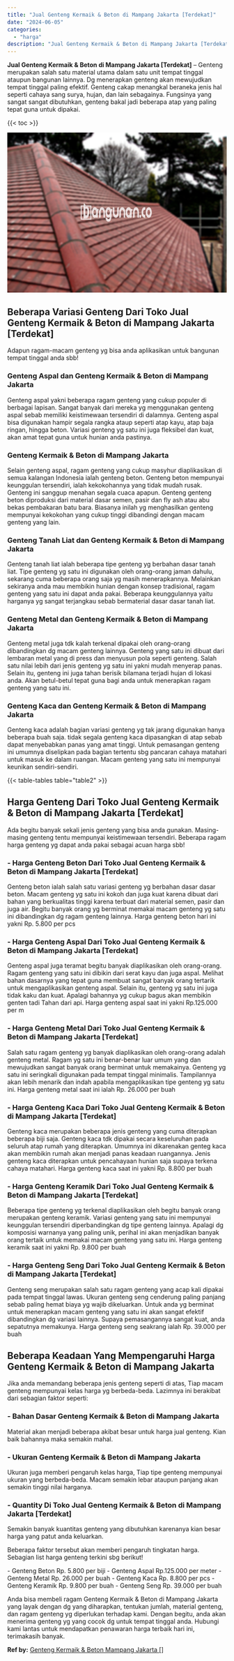 ```yaml
---
title: "Jual Genteng Kermaik & Beton di Mampang Jakarta [Terdekat]"
date: "2024-06-05"
categories: 
  - "harga"
description: "Jual Genteng Kermaik & Beton di Mampang Jakarta [Terdekat]. Anda bisa membeli ragam Genteng Kermaik & Beton di Mampang Jakarta yang layak dengan dg yang diha..."
---
```


**Jual Genteng Kermaik & Beton di Mampang Jakarta \[Terdekat\]** – Genteng merupakan salah satu material utama dalam satu unit tempat tinggal ataupun bangunan lainnya. Dg menerapkan genteng akan mewujudkan tempat tinggal paling efektif. Genteng cakap menangkal beraneka jenis hal seperti cahaya sang surya, hujan, dan lain sebagainya. Fungsinya yang sangat sangat dibutuhkan, genteng bakal jadi beberapa atap yang paling tepat guna untuk dipakai.

{{< toc >}}

![Jual Genteng Kermaik & Beton di Mampang Jakarta [Terdekat]](/images/genteng-minimalis-murah05.png)

## Beberapa Variasi Genteng Dari Toko Jual Genteng Kermaik & Beton di Mampang Jakarta \[Terdekat\]

Adapun ragam-macam genteng yg bisa anda aplikasikan untuk bangunan tempat tinggal anda sbb!

### Genteng Aspal dan Genteng Kermaik & Beton di Mampang Jakarta

Genteng aspal yakni beberapa ragam genteng yang cukup populer di berbagai lapisan. Sangat banyak dari mereka yg menggunakan genteng aspal sebab memiliki keistimewaan tersendiri di dalamnya. Genteng aspal bisa digunakan hampir segala rangka ataup seperti atap kayu, atap baja ringan, hingga beton. Variasi genteng yg satu ini juga fleksibel dan kuat, akan amat tepat guna untuk hunian anda pastinya.

### Genteng Kermaik & Beton di Mampang Jakarta

Selain genteng aspal, ragam genteng yang cukup masyhur diaplikasikan di semua kalangan Indonesia ialah genteng beton. Genteng beton mempunyai keunggulan tersendiri, ialah kekokohannya yang tidak mudah rusak. Genteng ini sanggup menahan segala cuaca apapun. Genteng genteng beton diproduksi dari material dasar semen, pasir dan fly ash atau abu bekas pembakaran batu bara. Biasanya inilah yg menghasilkan genteng mempunyai kekokohan yang cukup tinggi dibandingi dengan macam genteng yang lain.

### Genteng Tanah Liat dan Genteng Kermaik & Beton di Mampang Jakarta

Genteng tanah liat ialah beberapa tipe genteng yg berbahan dasar tanah liat. Tipe genteng yg satu ini digunakan oleh orang-orang jaman dahulu, sekarang cuma beberapa orang saja yg masih menerapkannya. Melainkan sekiranya anda mau membikin hunian dengan konsep tradisional, ragam genteng yang satu ini dapat anda pakai. Beberapa keunggulannya yaitu harganya yg sangat terjangkau sebab bermaterial dasar dasar tanah liat.

### Genteng Metal dan Genteng Kermaik & Beton di Mampang Jakarta

Genteng metal juga tdk kalah terkenal dipakai oleh orang-orang dibandingkan dg macam genteng lainnya. Genteng yang satu ini dibuat dari lembaran metal yang di press dan menyusun pola seperti genteng. Salah satu nilai lebih dari jenis genteng yg satu ini yakni mudah menyerap panas. Selain itu, genteng ini juga tahan berisik bilamana terjadi hujan di lokasi anda. Akan betul-betul tepat guna bagi anda untuk menerapkan ragam genteng yang satu ini.

### Genteng Kaca dan Genteng Kermaik & Beton di Mampang Jakarta

Genteng kaca adalah bagian variasi genteng yg tak jarang digunakan hanya beberapa buah saja. tidak segala genteng kaca dipasangkan di atap sebab dapat menyebabkan panas yang amat tinggi. Untuk pemasangan genteng ini umumnya diselipkan pada bagian tertentu sbg pancaran cahaya matahari untuk masuk ke dalam ruangan. Macam genteng yang satu ini mempunyai keunikan sendiri-sendiri.

{{< table-tables table="table2" >}}

## Harga Genteng Dari Toko Jual Genteng Kermaik & Beton di Mampang Jakarta \[Terdekat\]

Ada begitu banyak sekali jenis genteng yang bisa anda gunakan. Masing-masing genteng tentu mempunyai keistimewaan tersendiri. Beberapa ragam harga genteng yg dapat anda pakai sebagai acuan harga sbb!

### \- Harga Genteng Beton Dari Toko Jual Genteng Kermaik & Beton di Mampang Jakarta \[Terdekat\]

Genteng beton ialah salah satu variasi genteng yg berbahan dasar dasar beton. Macam genteng yg satu ini kokoh dan juga kuat karena dibuat dari bahan yang berkualitas tinggi karena terbuat dari material semen, pasir dan juga air. Begitu banyak orang yg berminat memakai macam genteng yg satu ini dibandingkan dg ragam genteng lainnya. Harga genteng beton hari ini yakni Rp. 5.800 per pcs

### \- Harga Genteng Aspal Dari Toko Jual Genteng Kermaik & Beton di Mampang Jakarta \[Terdekat\]

Genteng aspal juga teramat begitu banyak diaplikasikan oleh orang-orang. Ragam genteng yang satu ini dibikin dari serat kayu dan juga aspal. Melihat bahan dasarnya yang tepat guna membuat sangat banyak orang tertarik untuk mengaplikasikan genteng aspal. Selain itu, genteng yg satu ini juga tidak kaku dan kuat. Apalagi bahannya yg cukup bagus akan membikin genten tadi Tahan dari api. Harga genteng aspal saat ini yakni Rp.125.000 per m

### \- Harga Genteng Metal Dari Toko Jual Genteng Kermaik & Beton di Mampang Jakarta \[Terdekat\]

Salah satu ragam genteng yg banyak diaplikasikan oleh orang-orang adalah genteng metal. Ragam yg satu ini benar-benar luar umum yang dan mewujudkan sangat banyak orang berminat untuk memakainya. Genteng yg satu ini seringkali digunakan pada tempat tinggal minimalis. Tampilannya akan lebih menarik dan indah apabila mengaplikasikan tipe genteng yg satu ini. Harga genteng metal saat ini ialah Rp. 26.000 per buah

### \- Harga Genteng Kaca Dari Toko Jual Genteng Kermaik & Beton di Mampang Jakarta \[Terdekat\]

Genteng kaca merupakan beberapa jenis genteng yang cuma diterapkan beberapa biji saja. Genteng kaca tdk dipakai secara keseluruhan pada seluruh atap rumah yang diterapkan. Umumnya ini dikarenakan genteg kaca akan membikin rumah akan menjadi panas keadaan ruangannya. Jenis genteng kaca diterapkan untuk pencahayaan hunian saja supaya terkena cahaya matahari. Harga genteng kaca saat ini yakni Rp. 8.800 per buah

### \- Harga Genteng Keramik Dari Toko Jual Genteng Kermaik & Beton di Mampang Jakarta \[Terdekat\]

Beberapa tipe genteng yg terkenal diaplikasikan oleh begitu banyak orang merupakan genteng keramik. Variasi genteng yang satu ini mempunyai keunggulan tersendiri diperbandingkan dg tipe genteng lainnya. Apalagi dg komposisi warnanya yang paling unik, perihal ini akan menjadikan banyak orang tertaik untuk memakai macam genteng yang satu ini. Harga genteng keramik saat ini yakni Rp. 9.800 per buah

### \- Harga Genteng Seng Dari Toko Jual Genteng Kermaik & Beton di Mampang Jakarta \[Terdekat\]

Genteng seng merupakan salah satu ragam genteng yang acap kali dipakai pada tempat tinggal lawas. Ukuran genteng seng cenderung paling panjang sebab paling hemat biaya yg wajib dikeluarkan. Untuk anda yg berminat untuk menerapkan macam genteng yang satu ini akan sangat efektif dibandingkan dg variasi lainnya. Supaya pemasangannya sangat kuat, anda sepatutnya memakunya. Harga genteng seng seakrang ialah Rp. 39.000 per buah

## Beberapa Keadaan Yang Mempengaruhi Harga Genteng Kermaik & Beton di Mampang Jakarta

Jika anda memandang beberapa jenis genteng seperti di atas, Tiap macam genteng mempunyai kelas harga yg berbeda-beda. Lazimnya ini berakibat dari sebagian faktor seperti:

### \- Bahan Dasar Genteng Kermaik & Beton di Mampang Jakarta

Material akan menjadi beberapa akibat besar untuk harga jual genteng. Kian baik bahannya maka semakin mahal.

### \- Ukuran Genteng Kermaik & Beton di Mampang Jakarta

Ukuran juga memberi pengaruh kelas harga, Tiap tipe genteng mempunyai ukuran yang berbeda-beda. Macam semakin lebar ataupun panjang akan semakin tinggi nilai harganya.

### \- Quantity Di Toko Jual Genteng Kermaik & Beton di Mampang Jakarta \[Terdekat\]

Semakin banyak kuantitas genteng yang dibutuhkan karenanya kian besar harga yang patut anda keluarkan.

Beberapa faktor tersebut akan memberi pengaruh tingkatan harga. Sebagian list harga genteng terkini sbg berikut!

\- Genteng Beton Rp. 5.800 per biji - Genteng Aspal Rp.125.000 per meter - Genteng Metal Rp. 26.000 per buah - Genteng Kaca Rp. 8.800 per pcs - Genteng Keramik Rp. 9.800 per buah - Genteng Seng Rp. 39.000 per buah

Anda bisa membeli ragam Genteng Kermaik & Beton di Mampang Jakarta yang layak dengan dg yang diharapkan, tentukan jumlah, material genteng, dan ragam genteng yg diperlukan terhadap kami. Dengan begitu, anda akan menerima genteng yg yang cocok dg untuk tempat tinggal anda. Hubungi kami lantas untuk mendapatkan penawaran harga terbaik hari ini, terimakasih banyak.

**Ref by:**  [Genteng Kermaik & Beton  Mampang Jakarta []](https://id.wikipedia.org/wiki/Genteng)
